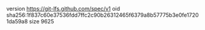 version https://git-lfs.github.com/spec/v1
oid sha256:1f837c60e37536fdd7ffc2c90b26312465f6379a8b57775b3e0fe17201da59a8
size 9625
